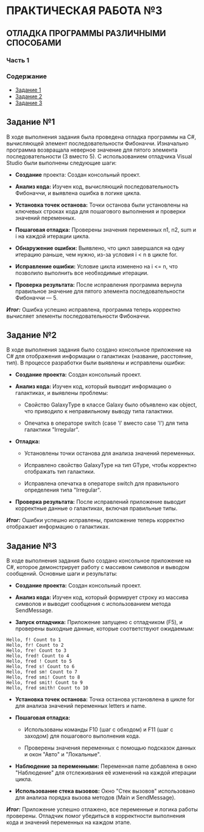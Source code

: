 # ПРАКТИЧЕСКАЯ РАБОТА №3
## ОТЛАДКА ПРОГРАММЫ РАЗЛИЧНЫМИ СПОСОБАМИ
### Часть 1



### Содержание

- [Задание 1](#задание-1)
- [Задание 2](#задание-2)
- [Задание 3](#задание-3)



## Задание №1
В ходе выполнения задания была проведена отладка программы на C#, вычисляющей элемент последовательности Фибоначчи. Изначально программа возвращала неверное значение для пятого элемента последовательности (3 вместо 5). С использованием отладчика Visual Studio были выполнены следующие шаги:

 - **Создание** проекта: Создан консольный проект.

 - **Анализ кода:** Изучен код, вычисляющий последовательность Фибоначчи, и выявлена ошибка в логике цикла.

 - **Установка точек останова:** Точки останова были установлены на ключевых строках кода для пошагового выполнения и проверки значений переменных.

 - **Пошаговая отладка:** Проверены значения переменных n1, n2, sum и i на каждой итерации цикла.

 - **Обнаружение ошибки:** Выявлено, что цикл завершался на одну итерацию раньше, чем нужно, из-за условия i < n в цикле for.

 - **Исправление ошибки:** Условие цикла изменено на i <= n, что позволило выполнить все необходимые итерации.

 - **Проверка результата:** После исправления программа вернула правильное значение для пятого элемента последовательности Фибоначчи — 5.

***Итог:*** Ошибка успешно исправлена, программа теперь корректно вычисляет элементы последовательности Фибоначчи.



## Задание №2
В ходе выполнения задания было создано консольное приложение на C# для отображения информации о галактиках (название, расстояние, тип). В процессе разработки были выявлены и исправлены ошибки:

 - **Создание проекта:** Создан консольный проект.

 - **Анализ кода:** Изучен код, который выводит информацию о галактиках, и выявлены проблемы:

   - Свойство GalaxyType в классе Galaxy было объявлено как object, что приводило к неправильному выводу типа галактики.

   - Опечатка в операторе switch (case 'l' вместо case 'I') для типа галактики "Irregular".

 - **Отладка:**

   - Установлены точки останова для анализа значений переменных.

   - Исправлено свойство GalaxyType на тип GType, чтобы корректно отображать тип галактики.

   - Исправлена опечатка в операторе switch для правильного определения типа "Irregular".

 - **Проверка результата:** После исправлений приложение выводит корректные данные о галактиках, включая правильные типы.

***Итог:*** Ошибки успешно исправлены, приложение теперь корректно отображает информацию о галактиках.



## Задание №3

В ходе выполнения задания было создано консольное приложение на C#, которое демонстрирует работу с массивом символов и выводом сообщений. Основные шаги и результаты:

 - **Создание проекта:** Создан консольный проект.

 - **Анализ кода:** Изучен код, который формирует строку из массива символов и выводит сообщения с использованием метода SendMessage.

 - **Запуск отладчика:** Приложение запущено с отладчиком (F5), и проверены выходные данные, которые соответствуют ожидаемым:

```
Hello, f! Count to 1
Hello, fr! Count to 2
Hello, fre! Count to 3
Hello, fred! Count to 4
Hello, fred ! Count to 5
Hello, fred s! Count to 6
Hello, fred sm! Count to 7
Hello, fred smi! Count to 8
Hello, fred smit! Count to 9
Hello, fred smith! Count to 10
```
 - **Установка точек останова:** Точка останова установлена в цикле for для анализа значений переменных letters и name.

 - **Пошаговая отладка:**

   - Использованы команды F10 (шаг с обходом) и F11 (шаг с заходом) для пошагового выполнения кода.

   - Проверены значения переменных с помощью подсказок данных и окон "Авто" и "Локальные".

 - **Наблюдение за переменными:** Переменная name добавлена в окно "Наблюдение" для отслеживания её изменений на каждой итерации цикла.

 - **Использование стека вызовов:** Окно "Стек вызовов" использовано для анализа порядка вызова методов (Main и SendMessage).

***Итог:*** Приложение успешно отлажено, все переменные и логика работы проверены. Отладчик помог убедиться в корректности выполнения кода и значений переменных на каждом этапе.

